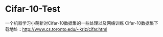 # Cifar-10-Test
一个机器学习小萌新对Cifar-10数据集的一些处理以及网络训练
Cifar-10数据集下载地址：http://www.cs.toronto.edu/~kriz/cifar.html
